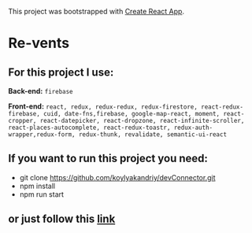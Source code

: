 This project was bootstrapped with [Create React App](https://github.com/facebook/create-react-app).

# Re-vents
## For this project I use:

**Back-end:**
`firebase`

**Front-end:**
`react, redux, redux-redux, redux-firestore, react-redux-firebase, cuid, date-fns,firebase, google-map-react, moment, react-cropper, react-datepicker, react-dropzone, react-infinite-scroller, react-places-autocomplete, react-redux-toastr, redux-auth-wrapper,redux-form, redux-thunk, revalidate, semantic-ui-react`

## If you want to run this project you need:
- git clone https://github.com/koylyakandriy/devConnector.git
- npm install
- npm run start

## or just follow this [link](https://revent-35b0d.firebaseapp.com/)
